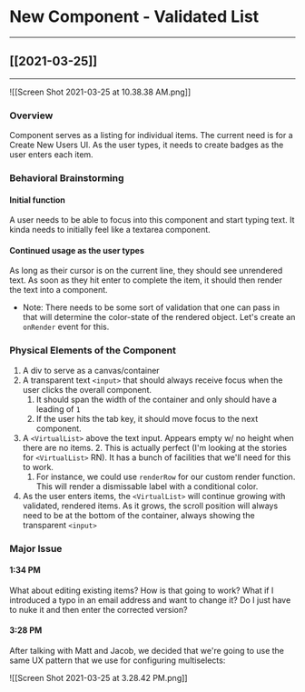 # New Component - Validated List
---

## [[2021-03-25]] 

---

![[Screen Shot 2021-03-25 at 10.38.38 AM.png]]

### Overview

Component serves as a listing for individual items. The current need is for a Create New Users UI. As the user types, it needs to create badges as the user enters each item.



### Behavioral Brainstorming

#### Initial function

A user needs to be able to focus into this component and start typing text. It kinda needs to initially feel like a textarea component.

#### Continued usage as the user types

As long as their cursor is on the current line, they should see unrendered text. As soon as they hit enter to complete the item, it should then render the text into a component.
- Note: There needs to be some sort of validation that one can pass in that will determine the color-state of the rendered object. Let's create an `onRender` event for this. 



### Physical Elements of the Component

1. A div to serve as a canvas/container
2. A transparent text `<input>` that should always receive focus when the user clicks the overall component.
	1. It should span the width of the container and only should have a leading of `1`
	2. If the user hits the tab key, it should move focus to the next component.
3. A `<VirtualList>` above the text input. Appears empty w/ no height when there are no items.
	2. This is actually perfect (I'm looking at the stories for `<VirtualList>` RN). It has a bunch of facilities that we'll need for this to work.
	1. For instance, we could use `renderRow` for our custom render function. This will render a dismissable label with a conditional color.
4. As the user enters items, the `<VirtualList>` will continue growing with validated, rendered items. As it grows, the scroll position will always need to be at the bottom of the container, always showing the transparent `<input>`


### Major Issue 

#### 1:34 PM

What about editing existing items? How is that going to work? What if I introduced a typo in an email address and want to change it? Do I just have to nuke it and then enter the corrected version?

#### 3:28 PM

After talking with Matt and Jacob, we decided that we're going to use the same UX pattern that we use for configuring multiselects:

![[Screen Shot 2021-03-25 at 3.28.42 PM.png]]


